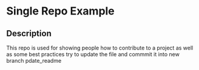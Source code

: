 # Single Repo Example

## Description
This repo is used for showing people how to contribute to a project as well as some best practices
try to update the file and commmit it into new branch pdate_readme
